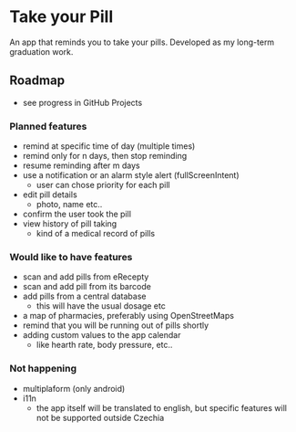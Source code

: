 # Take your Pill
An app that reminds you to take your pills. Developed as my long-term graduation work.

## Roadmap
- see progress in GitHub Projects

### Planned features
- remind at specific time of day (multiple times)
- remind only for n days, then stop reminding
- resume reminding after m days
- use a notification or an alarm style alert (fullScreenIntent)
  - user can chose priority for each pill
- edit pill details
  - photo, name etc..
- confirm the user took the pill
- view history of pill taking
  - kind of a medical record of pills

### Would like to have features
- scan and add pills from eRecepty
- scan and add pill from its barcode
- add pills from a central database
  - this will have the usual dosage etc
- a map of pharmacies, preferably using OpenStreetMaps
- remind that you will be running out of pills shortly
- adding custom values to the app calendar 
  - like hearth rate, body pressure, etc..

### Not happening
- multiplaform (only android)
- i11n
  - the app itself will be translated to english, but specific features will not be supported outside Czechia
